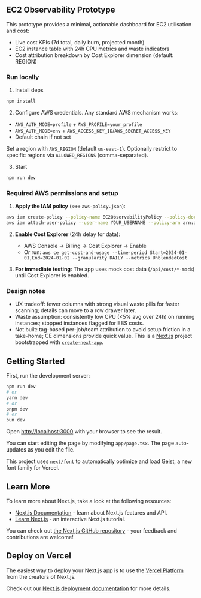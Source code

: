 ## EC2 Observability Prototype

This prototype provides a minimal, actionable dashboard for EC2 utilisation and cost:

- Live cost KPIs (7d total, daily burn, projected month)
- EC2 instance table with 24h CPU metrics and waste indicators
- Cost attribution breakdown by Cost Explorer dimension (default: REGION)

### Run locally

1. Install deps

```bash
npm install
```

2. Configure AWS credentials. Any standard AWS mechanism works:

- `AWS_AUTH_MODE=profile` + `AWS_PROFILE=your_profile`
- `AWS_AUTH_MODE=env` + `AWS_ACCESS_KEY_ID`/`AWS_SECRET_ACCESS_KEY`
- Default chain if not set

Set a region with `AWS_REGION` (default `us-east-1`). Optionally restrict to specific regions via `ALLOWED_REGIONS` (comma-separated).

3. Start

```bash
npm run dev
```

### Required AWS permissions and setup

1. **Apply the IAM policy** (see `aws-policy.json`):

```bash
aws iam create-policy --policy-name EC2ObservabilityPolicy --policy-document file://aws-policy.json
aws iam attach-user-policy --user-name YOUR_USERNAME --policy-arn arn:aws:iam::YOUR_ACCOUNT:policy/EC2ObservabilityPolicy
```

2. **Enable Cost Explorer** (24h delay for data):

   - AWS Console → Billing → Cost Explorer → Enable
   - Or run: `aws ce get-cost-and-usage --time-period Start=2024-01-01,End=2024-01-02 --granularity DAILY --metrics UnblendedCost`

3. **For immediate testing**: The app uses mock cost data (`/api/cost/*-mock`) until Cost Explorer is enabled.

### Design notes

- UX tradeoff: fewer columns with strong visual waste pills for faster scanning; details can move to a row drawer later.
- Waste assumption: consistently low CPU (<5% avg over 24h) on running instances; stopped instances flagged for EBS costs.
- Not built: tag-based per-job/team attribution to avoid setup friction in a take-home; CE dimensions provide quick value.
  This is a [Next.js](https://nextjs.org) project bootstrapped with [`create-next-app`](https://nextjs.org/docs/app/api-reference/cli/create-next-app).

## Getting Started

First, run the development server:

```bash
npm run dev
# or
yarn dev
# or
pnpm dev
# or
bun dev
```

Open [http://localhost:3000](http://localhost:3000) with your browser to see the result.

You can start editing the page by modifying `app/page.tsx`. The page auto-updates as you edit the file.

This project uses [`next/font`](https://nextjs.org/docs/app/building-your-application/optimizing/fonts) to automatically optimize and load [Geist](https://vercel.com/font), a new font family for Vercel.

## Learn More

To learn more about Next.js, take a look at the following resources:

- [Next.js Documentation](https://nextjs.org/docs) - learn about Next.js features and API.
- [Learn Next.js](https://nextjs.org/learn) - an interactive Next.js tutorial.

You can check out [the Next.js GitHub repository](https://github.com/vercel/next.js) - your feedback and contributions are welcome!

## Deploy on Vercel

The easiest way to deploy your Next.js app is to use the [Vercel Platform](https://vercel.com/new?utm_medium=default-template&filter=next.js&utm_source=create-next-app&utm_campaign=create-next-app-readme) from the creators of Next.js.

Check out our [Next.js deployment documentation](https://nextjs.org/docs/app/building-your-application/deploying) for more details.
